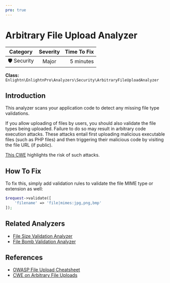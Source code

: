 ```yaml
---
pro: true
---
```


# Arbitrary File Upload Analyzer <Badge text="PRO" type="tip"/>

| Category       | Severity   | Time To Fix  |
| -------------  |:----------:| ------------:|
| 🛡️ Security    | Major      | 5 minutes   |

**Class:** `Enlightn\EnlightnPro\Analyzers\Security\ArbitraryFileUploadAnalyzer`

## Introduction

This analyzer scans your application code to detect any missing file type validations. 

If you allow uploading of files by users, you should also validate the file types being uploaded. Failure to do so may result in arbitrary code execution attacks. These attacks entail first uploading malicious executable files (such as PHP files) and then triggering their malicious code by visiting the file URL (if public).

[This CWE](https://cwe.mitre.org/data/definitions/434) highlights the risk of such attacks.

## How To Fix

To fix this, simply add validation rules to validate the file MIME type or extension as well:

```php
$request->validate([
    'filename' => 'file|mimes:jpg,png,bmp'
]);
```

## Related Analyzers

- [File Size Validation Analyzer](file-size-validation-analyzer.html)
- [File Bomb Validation Analyzer](file-bomb-validation-analyzer.html)

## References

- [OWASP File Upload Cheatsheet](https://cheatsheetseries.owasp.org/cheatsheets/File_Upload_Cheat_Sheet.html)
- [CWE on Arbitrary File Uploads](https://cwe.mitre.org/data/definitions/434)